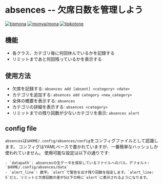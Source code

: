 # absences -- 欠席日数を管理しよう

[![tipmona](https://img.shields.io/badge/tipme-%40tipmona-orange.svg)](https://twitter.com/share?text=%40tipmona%20tip%20%40Cj-bc%2039)  [![monya/mona](https://img.shields.io/badge/tipme-%40monya/mona-orange.svg)](https://monya-wallet.github.io/a/?address=MBdCkYyfTsCxtm1wZ1XyKWNLFLYj8zMK3V&scheme=monacoin)  [![tipkotone](https://img.shields.io/badge/tipme-%40tipkotone-orange.svg)](https://twitter.com/share?text=%40tipkotone%20tip%20%40Cj-bc%20{1:39})

## 機能

  - 各クラス、カテゴリ毎に何回休んでいるかを記録する
  - リミットまであと何回残っているかを表示する

## 使用方法

  - 欠席を記録する: `absences add [absent] <category> <date>`
  - カテゴリを追加する: `absences add category <new_category>`
  - 全体の概要を表示する: `absences`
  - カテゴリの詳細を表示する: `absences <category>`
  - リミットまでの残り回数が少ないカテゴリを表示: `absences alert`

## config file

  `absences`は`$HOME/.config/absences/config`をコンフィグファイルとして認識します。
  コンフィグはYAMLベースで書かれていますが、一番簡単なハッシュしか使われていません。
  使用可能な設定は以下の通りです:

    - `datapath`: absencesの生データを保存しているファイルへのパス。デフォルト: `$HOME/.config/absences/data`
    - `alert_line`: 数字。`alert`で警告を出す残り回数を指定します。`alert_line: 5`だと、リミットと欠席回数の差が5以下の時に`alert`に表示されるようになります。

